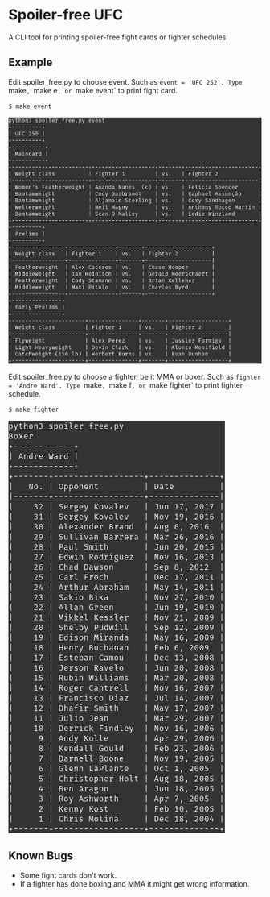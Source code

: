 # Spoiler-free UFC

A CLI tool for printing spoiler-free fight cards or fighter schedules.

## Example

Edit spoiler_free.py to choose event. Such as `event = 'UFC 252'.
Type `make`, `make e`, or `make event` to print fight card.

``` bash
$ make event
```

![event_example](https://raw.githubusercontent.com/scrasmussen/spoiler-free-UFC/main/images/event_example.png)



Edit spoiler_free.py to choose a fighter, be it MMA or boxer.
Such as `fighter = 'Andre Ward'.
Type `make`, `make f`, or `make fighter` to print fighter schedule.

``` bash
$ make fighter
```



![fighter_schedule](https://raw.githubusercontent.com/scrasmussen/spoiler-free-UFC/main/images/fighter_schedule_example.png)


## Known Bugs
 - Some fight cards don't work.
 - If a fighter has done boxing and MMA it might get wrong information.

